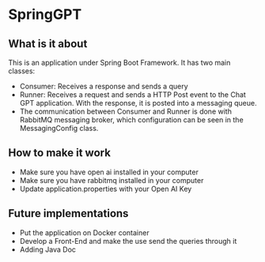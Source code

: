 # SpringGPT

## What is it about
This is an application under Spring Boot Framework. It has two main classes:
- Consumer: Receives a response and sends a query
- Runner: Receives a request and sends a HTTP Post event to the Chat GPT application. With the response, it is posted into a messaging queue.
- The communication between Consumer and Runner is done with RabbitMQ messaging broker, which configuration can be seen in the MessagingConfig class.

## How to make it work
- Make sure you have open ai installed in your computer
- Make sure you have rabbitmq installed in your computer
- Update application.properties with your Open AI Key
## Future implementations
- Put the application on Docker container
- Develop a Front-End and make the use send the queries through it
- Adding Java Doc